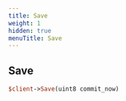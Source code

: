 ```yaml
---
title: Save
weight: 1
hidden: true
menuTitle: Save
---
```

## Save
```perl
$client->Save(uint8 commit_now)
```